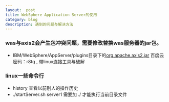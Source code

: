 ```yaml
---
layout:  post
title: WebSphere Application Server的使用
category: blog
description: 遇到的问题与解决方法
---
```




### was与axis2会产生包冲突问题，需要修改替换was服务器的jar包。

* IBM/WebSphere/AppServer/plugins目录下的[org.apache.axis2.jar](https://pan.baidu.com/s/1FdwP4R1AV9vmhDLU9VDGIQ) 百度云密码：r8tq , 带linux连接工具与破解

### linux一些命令行

* history 查看以前别人的操作历史
* ./startServer.sh server1 需要加 ./ 才能执行当前目录文件

